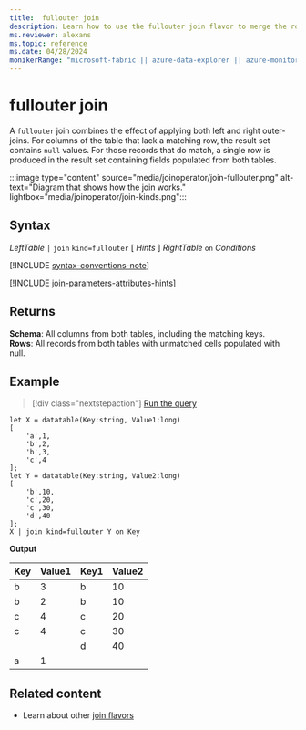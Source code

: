 ```yaml
---
title:  fullouter join
description: Learn how to use the fullouter join flavor to merge the rows of two tables. 
ms.reviewer: alexans
ms.topic: reference
ms.date: 04/28/2024
monikerRange: "microsoft-fabric || azure-data-explorer || azure-monitor || microsoft-sentinel || azure-resource-graph"
---
```


# fullouter join

A `fullouter` join combines the effect of applying both left and right outer-joins. For columns of the table that lack a matching row, the result set contains `null` values. For those records that do match, a single row is produced in the result set containing fields populated from both tables.

:::image type="content" source="media/joinoperator/join-fullouter.png" alt-text="Diagram that shows how the join works." lightbox="media/joinoperator/join-kinds.png":::

## Syntax

*LeftTable* `|` `join` `kind=fullouter` [ *Hints* ] *RightTable* `on` *Conditions*

[!INCLUDE [syntax-conventions-note](../includes/syntax-conventions-note.md)]

[!INCLUDE [join-parameters-attributes-hints](../includes/join-parameters-attributes-hints.md)]

## Returns

**Schema**: All columns from both tables, including the matching keys.  
**Rows**: All records from both tables with unmatched cells populated with null.

## Example

> [!div class="nextstepaction"]
> <a href="https://dataexplorer.azure.com/clusters/help/databases/Samples?query=H4sIAAAAAAAAA8tJLVGIULBVSEksAcKknFQN79RKq%2BKSosy8dB2FsMSc0lRDq5z8vHRNrmguBSBQT1TXMdSBMJPUdYwQTGMoM1ldx4Qr1porB2h0JH6jjVCNBhpiaIAwxQiJbQxjpwBNNwAZH6FQo5CVn5mnkJ2Zl2KbVpqTk19akloEtDI%2FTwFoEwDuw%2F%2BW2gAAAA%3D%3D" target="_blank">Run the query</a>

```kusto
let X = datatable(Key:string, Value1:long)
[
    'a',1,
    'b',2,
    'b',3,
    'c',4
];
let Y = datatable(Key:string, Value2:long)
[
    'b',10,
    'c',20,
    'c',30,
    'd',40
];
X | join kind=fullouter Y on Key
```

**Output**

|Key|Value1|Key1|Value2|
|---|---|---|---|
|b|3|b|10|
|b|2|b|10|
|c|4|c|20|
|c|4|c|30|
|||d|40|
|a|1|||

## Related content

* Learn about other [join flavors](join-operator.md#returns)
